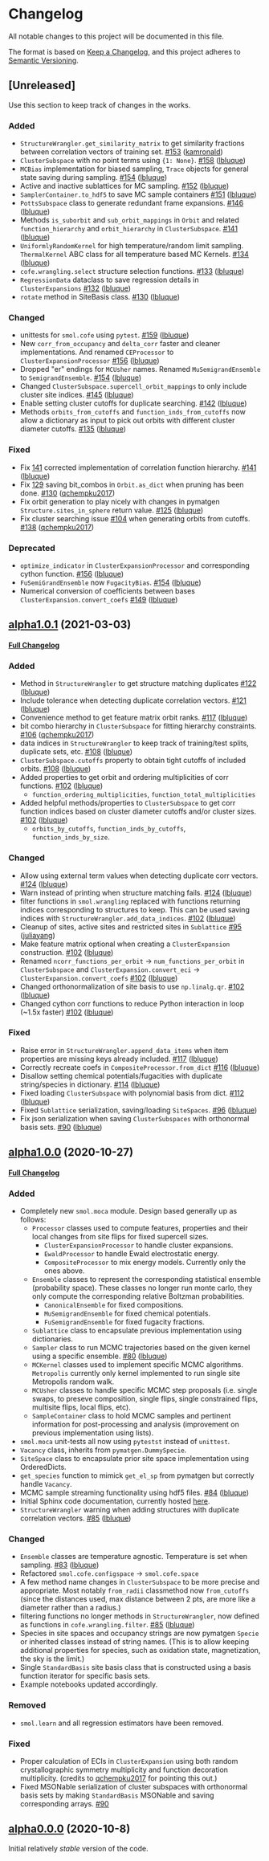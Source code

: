 # Changelog
All notable changes to this project will be documented in this file.

The format is based on [Keep a Changelog](https://keepachangelog.com/en/1.0.0/),
and this project adheres to [Semantic Versioning](https://semver.org/spec/v2.0.0.html).

## [Unreleased]
Use this section to keep track of changes in the works.
### Added
* `StructureWrangler.get_similarity_matrix` to get similarity fractions
  between correlation vectors of training set.
  [\#153](https://github.com/CederGroupHub/smol/pull/153)
  ([kamronald](https://github.com/kamronald))
* `ClusterSubspace` with no point terms using `{1: None}`.
  [\#158](https://github.com/CederGroupHub/smol/pull/158)
  ([lbluque](https://github.com/lbluque))
* `MCBias` implementation for biased sampling, `Trace` objects for general
  state saving during sampling.
  [\#154](https://github.com/CederGroupHub/smol/pull/154)
  ([lbluque](https://github.com/lbluque))
* Active and inactive sublattices for MC sampling.
  [\#152](https://github.com/CederGroupHub/smol/pull/152)
  ([lbluque](https://github.com/lbluque))
* `SamplerContainer.to_hdf5` to save MC sample containers
[\#151](https://github.com/CederGroupHub/smol/pull/151)
  ([lbluque](https://github.com/lbluque))
* `PottsSubspace` class to generate redundant frame expansions.
[\#146](https://github.com/CederGroupHub/smol/pull/146)
  ([lbluque](https://github.com/lbluque))
* Methods `is_suborbit` and `sub_orbit_mappings` in `Orbit` and related
`function_hierarchy` and `orbit_hierarchy` in `ClusterSubspace`.
  [\#141](https://github.com/CederGroupHub/smol/pull/141)
  ([lbluque](https://github.com/lbluque))
* `UniformlyRandomKernel` for high temperature/random limit sampling.
`ThermalKernel` ABC class for all temperature based MC Kernels.
  [\#134](https://github.com/CederGroupHub/smol/pull/134)
  ([lbluque](https://github.com/lbluque))
* `cofe.wrangling.select` structure selection functions.
[\#133](https://github.com/CederGroupHub/smol/pull/133)
  ([lbluque](https://github.com/lbluque))
* `RegressionData` dataclass to save regression details in `ClusterExpansions`
[\#132](https://github.com/CederGroupHub/smol/pull/132)
  ([lbluque](https://github.com/lbluque))
* `rotate` method in SiteBasis class.
[\#130](https://github.com/CederGroupHub/smol/pull/130)
  ([lbluque](https://github.com/lbluque))

### Changed
* unittests for `smol.cofe` using `pytest`.
  [\#159](https://github.com/CederGroupHub/smol/pull/159)
  ([lbluque](https://github.com/lbluque))
* New `corr_from_occupancy` and `delta_corr` faster and cleaner
  implementations. And renamed `CEProcessor` to `ClusterExpansionProcessor`
  [\#156](https://github.com/CederGroupHub/smol/pull/156)
  ([lbluque](https://github.com/lbluque))
* Dropped "er" endings for `MCUsher` names. Renamed `MuSemigrandEnsemble`
  to `SemigrandEnsemble`.
  [\#154](https://github.com/CederGroupHub/smol/pull/154)
  ([lbluque](https://github.com/lbluque))
* Changed `ClusterSubspace.supercell_orbit_mappings` to only include cluster
  site indices.
  [#145](https://github.com/CederGroupHub/smol/pull/145)
([lbluque](https://github.com/lbluque))
* Enable setting cluster cutoffs for duplicate searching.
[#142](https://github.com/CederGroupHub/smol/pull/142)
([lbluque](https://github.com/lbluque))
* Methods `orbits_from_cutoffs` and `function_inds_from_cutoffs` now allow a
  dictionary as input to pick out orbits with different cluster diameter
  cutoffs.
  [\#135](https://github.com/CederGroupHub/smol/pull/135)
  ([lbluque](https://github.com/lbluque))

### Fixed
* Fix [141](https://github.com/CederGroupHub/smol/issues/140) corrected
  implementation of correlation function hierarchy.
  [\#141](https://github.com/CederGroupHub/smol/pull/141)
  ([lbluque](https://github.com/lbluque))
* Fix [129](https://github.com/CederGroupHub/smol/issues/129)
  saving bit_combos in `Orbit.as_dict` when pruning has been done.
  [\#130](https://github.com/CederGroupHub/smol/pull/130)
  ([qchempku2017](https://github.com/qchempku2017))
* Fix orbit generation to play nicely with changes in pymatgen
  `Structure.sites_in_sphere` return value.
  [\#125](https://github.com/CederGroupHub/smol/pull/125)
  ([lbluque](https://github.com/lbluque))
* Fix cluster searching issue
  [#104](https://github.com/CederGroupHub/smol/issues/104) when generating
  orbits from cutoffs. [#138](https://github.com/CederGroupHub/smol/pull/125)
  ([qchempku2017](https://github.com/qchempku2017))


### Deprecated
* `optimize_indicator` in `ClusterExpansionProcessor` and corresponding cython
   function. 
  [\#156](https://github.com/CederGroupHub/smol/pull/156)
  ([lbluque](https://github.com/lbluque))
* `FuSemiGrandEnsemble` now `FugacityBias`.
  [\#154](https://github.com/CederGroupHub/smol/pull/154)
  ([lbluque](https://github.com/lbluque))
* Numerical conversion of coefficients between bases
  `ClusterExpansion.convert_coefs`
  [\#149](https://github.com/CederGroupHub/smol/pull/149)
  ([lbluque](https://github.com/lbluque))

## [alpha1.0.1](https://github.com/CederGroupHub/smol/tree/alpha1.0.1) (2021-03-03)
#### [Full Changelog](https://github.com/CederGroupHub/smol/compare/alpha1.0.0...alpha1.0.1)

### Added
* Method in `StructureWrangler` to get structure matching duplicates
  [\#122](https://github.com/CederGroupHub/smol/pull/122)
  ([lbluque](https://github.com/lbluque))
* Include tolerance when detecting duplicate correlation vectors.
  [\#121](https://github.com/CederGroupHub/smol/pull/122)
  ([lbluque](https://github.com/lbluque))
* Convenience method to get feature matrix orbit ranks.
  [\#117](https://github.com/CederGroupHub/smol/pull/117)
  ([lbluque](https://github.com/lbluque))
* bit combo hierarchy in `ClusterSubspace` for fitting hierarchy constraints.
  [\#106](https://github.com/CederGroupHub/smol/pull/106)
  ([qchempku2017](https://github.com/qchempku2017))
* data indices in `StructureWrangler` to keep track of training/test splits,
  duplicate sets, etc.
  [\#108](https://github.com/CederGroupHub/smol/pull/108)
  ([lbluque](https://github.com/lbluque))
* `ClusterSubspace.cutoffs` property to obtain tight cutoffs of included
   orbits.
   [\#108](https://github.com/CederGroupHub/smol/pull/108)
   ([lbluque](https://github.com/lbluque))
* Added properties to get orbit and ordering multiplicities of corr functions.
[\#102](https://github.com/CederGroupHub/smol/pull/102)
([lbluque](https://github.com/lbluque))
  - `function_ordering_multiplicities`, `function_total_multiplicities`
* Added helpful methods/properties to `ClusterSubspace` to get corr function
  indices based on cluster diameter cutoffs and/or cluster sizes.
[\#102](https://github.com/CederGroupHub/smol/pull/102)
([lbluque](https://github.com/lbluque))
  - `orbits_by_cutoffs`, `function_inds_by_cutoffs`, `function_inds_by_size`.

### Changed
* Allow using external term values when detecting duplicate corr vectors.
[\#124](https://github.com/CederGroupHub/smol/pull/124)
([lbluque](https://github.com/lbluque))
* Warn instead of printing when structure matching fails.
[\#124](https://github.com/CederGroupHub/smol/pull/124)
([lbluque](https://github.com/lbluque))
* filter functions in `smol.wrangling` replaced with functions returning
  indices corresponding to structures to keep. This can be used saving indices
  with `StructureWrangler.add_data_indices`.
[\#102](https://github.com/CederGroupHub/smol/pull/108)
([lbluque](https://github.com/lbluque))
* Cleanup of sites, active sites and restricted sites in `Sublattice`
[\#95](https://github.com/CederGroupHub/smol/pull/95)
  ([juliayang](https://github.com/juliayang))
* Make feature matrix optional when creating a `ClusterExpansion` construction.
[\#102](https://github.com/CederGroupHub/smol/pull/102)
([lbluque](https://github.com/lbluque))
* Renamed `ncorr_functions_per_orbit` -> `num_functions_per_orbit` in
  `ClusterSubspace` and `ClusterExpansion.convert_eci` ->
  `ClusterExpansion.convert_coefs`
[\#102](https://github.com/CederGroupHub/smol/pull/102)
([lbluque](https://github.com/lbluque))
* Changed orthonormalization of site basis to use `np.linalg.qr`.
[\#102](https://github.com/CederGroupHub/smol/pull/102)
([lbluque](https://github.com/lbluque))
* Changed cython corr functions to reduce Python interaction in loop
(~1.5x faster)
[\#102](https://github.com/CederGroupHub/smol/pull/102)
([lbluque](https://github.com/lbluque))
 
### Fixed
* Raise error in `StructureWrangler.append_data_items` when item properties are
  missing keys already included.
[\#117](https://github.com/CederGroupHub/smol/pull/117)
  ([lbluque](https://github.com/lbluque))
* Correctly recreate coefs in `CompositeProcessor.from_dict`
[\#116](https://github.com/CederGroupHub/smol/pull/116)
  ([lbluque](https://github.com/lbluque))
* Disallow setting chemical potentials/fugacities with duplicate string/species
  in dictionary. [\#114](https://github.com/CederGroupHub/smol/pull/114)
  ([lbluque](https://github.com/lbluque))
* Fixed loading `ClusterSubspace` with polynomial basis from dict.
[\#112](https://github.com/CederGroupHub/smol/pull/112)
  ([lbluque](https://github.com/lbluque))
* Fixed `Sublattice` serialization, saving/loading `SiteSpaces`.
[\#96](https://github.com/CederGroupHub/smol/pull/96)
  ([lbluque](https://github.com/lbluque))
* Fix json serialization when saving `ClusterSubspaces` with orthonormal basis
sets. [\#90](https://github.com/CederGroupHub/smol/pull/90)
  ([lbluque](https://github.com/lbluque))

## [alpha1.0.0](https://github.com/CederGroupHub/smol/releases/tag/alpha1.0.0) (2020-10-27)
#### [Full Changelog](https://github.com/CederGroupHub/smol/compare/alpha0.0.0...alpha1.0.0)
### Added
* Completely new `smol.moca` module. Design based generally up as follows:
  *  `Processor` classes used to compute features, properties and their local
  changes from site flips for fixed supercell sizes.
     * `ClusterExpansionProcessor` to handle cluster expansions.
     * `EwaldProcessor` to handle Ewald electrostatic energy.
     * `CompositeProcessor` to mix energy models. Currently only the ones above.
  * `Ensemble` classes to represent the corresponding statistical ensemble
  (probability space). These classes no longer run monte carlo, they only
  compute the corresponding relative Boltzman probabilities. 
     * `CanonicalEnsemble` for fixed compositions.
     * `MuSemigrandEnsemble` for fixed chemical potentials.
     * `FuSemigrandEnsemble` for fixed fugacity fractions.
  * `Sublattice` class to encapsulate previous implementation using
  dictionaries.
  * `Sampler` class to run MCMC trajectories based on the given kernel using
  a specific ensemble. [\#80](https://github.com/CederGroupHub/smol/pull/80)
  ([lbluque](https://github.com/lbluque))
  * `MCKernel` classes used to implement specific MCMC algorithms.
     `Metropolis` currently only kernel implemented to run single site
     Metropolis random walk.
  * `MCUsher` classes to handle specific MCMC step proposals (i.e. single 
  swaps, to preseve composition, single flips, single constrained flips,
  multisite flips, local flips, etc).
  * `SampleContainer` class to hold MCMC samples and pertinent information for
  post-processing and analysis (improvement on previous implementation using
  lists).
* `smol.moca` unit-tests all now using `pytestst` instead of `unittest`.
* `Vacancy` class, inherits from `pymatgen.DummySpecie`.
* `SiteSpace` class to encapsulate prior site space implementation using
OrderedDicts.
* `get_species` function to mimick `get_el_sp` from pymatgen but correctly
handle `Vacancy`.
* MCMC sample streaming functionality using hdf5 files.
[\#84](https://github.com/CederGroupHub/smol/pull/84)
([lbluque](https://github.com/lbluque))
* Initial Sphinx code documentation, currently hosted [here](http://amox.lbl.gov/smol).
* `StructureWrangler` warning when adding structures with duplicate correlation
vectors. [\#85](https://github.com/CederGroupHub/smol/pull/85)
([lbluque](https://github.com/lbluque))

### Changed
* `Ensemble` classes are temperature agnostic. Temperature is set when sampling.
[\#83](https://github.com/CederGroupHub/smol/pull/83)
([lbluque](https://github.com/lbluque))
* Refactored `smol.cofe.configspace` -> `smol.cofe.space`
* A few method name changes in `ClusterSubspace` to be more precise and
appropriate. Most notably `from_radii` classmethod now `from_cutoffs` (since 
the distances used, max distance between 2 pts, are more like a diameter rather
than a radius.)
* filtering functions no longer methods in `StructureWrangler`, now defined
as functions in `cofe.wrangling.filter`. 
[\#85](https://github.com/CederGroupHub/smol/pull/85)
([lbluque](https://github.com/lbluque))
* Species in site spaces and occupancy strings are now pymatgen `Specie` or
inherited classes instead of string names. (This is to allow keeping additional
properties for species, such as oxidation state, magnetization, the sky is the
limit.)
* Single `StandardBasis` site basis class that is constructed using a basis
function iterator for specific basis sets.
* Example notebooks updated accordingly.

### Removed
* `smol.learn` and all regression estimators have been removed.

### Fixed
* Proper calculation of ECIs in `ClusterExpansion` using both random
crystallographic symmetry multiplicity and function decoration multiplicity.
(credits to [qchempku2017](https://github.com/qchempku2017) for pointing this
out.)
* Fixed MSONable serialization of cluster subspaces with orthonormal basis sets
by making `StandardBasis` MSONable and saving corresponding arrays.
[\#90](https://github.com/CederGroupHub/smol/pull/90)


## [alpha0.0.0](https://github.com/CederGroupHub/smol/tree/alpha0.0.0) (2020-10-8)
Initial relatively *stable* version of the code.
